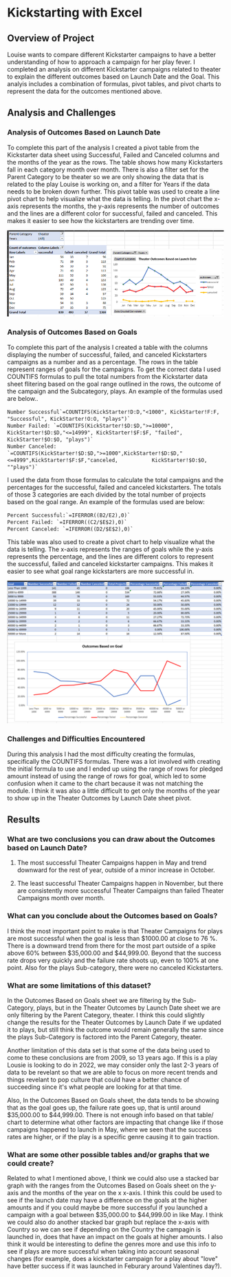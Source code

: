 # Kickstarting with Excel

## Overview of Project

  Louise wants to compare different Kickstarter campaigns to have a better understanding of how to approach a campaign for her play fever. I completed an analysis on different Kickstarter campaigns related to theater to explain the different outcomes based on Launch Date and the Goal. This analyis includes a combination of formulas, pivot tables, and pivot charts to represent the data for the outcomes mentioned above.  

## Analysis and Challenges

### Analysis of Outcomes Based on Launch Date

  To complete this part of the analysis I created a pivot table from the Kickstarter data sheet using Successful, Failed and Canceled columns and the months of the year as the rows. The table shows how many Kickstarters fall in each category month over month. There is also a filter set for the Parent Category to be theater so we are only showing the data that is related to the play Louise is working on, and a filter for Years if the data needs to be broken down further. This pivot table was used to create a line pivot chart to help visualize what the data is telling. In the pivot chart the x-axis represents the months, the y-axis represents the number of outcomes and the lines are a different color for successful, failed and canceled. This makes it easier to see how the kickstarters are trending over time. 
  
  ![Outcomes Based on Launch Date](https://github.com/ericajini/kickstarter-analysis/blob/main/reference1.1.png)
  
### Analysis of Outcomes Based on Goals

  To complete this part of the analysis I created a table with the columns displaying the number of successful, failed, and canceled Kickstarters campaigns as a number and as a percentage. The rows in the table represent ranges of goals for the campaigns. To get the correct data I used COUNTIFS formulas to pull the total numbers from the Kickstarter data sheet flitering based on the goal range outlined in the rows, the outcome of the campaign and the Subcategory, plays. An example of the formulas used are below.. 
  
    Number Successful`=COUNTIFS(KickStarter!D:D,"<1000", KickStarter!F:F, "Successful", KickStarter!O:O, "plays")`
    Number Failed: `=COUNTIFS(KickStarter!$D:$D,">=10000", KickStarter!$D:$D,"<=14999", KickStarter!$F:$F, "failed",         KickStarter!$O:$O, "plays")`
    Number Canceled: `=COUNTIFS(KickStarter!$D:$D,">=1000",KickStarter!$D:$D,"<=4999",KickStarter!$F:$F,"canceled,           KickStarter!$O:$O, ""plays")`


  I used the data from those formulas to calculate the total campaigns and the percentages for the successful, failed and canceled kickstarters. The totals of those 3 categories are each divided by the total number of projects based on the goal range. An example of the formulas used are below: 
  
    Percent Successful:`=IFERROR((B2/E2),0)` 
    Percent Failed: `=IFERROR((C2/$E$2),0)`
    Percent Canceled: `=IFERROR((D2/$E$2),0)`

  This table was also used to create a pivot chart to help visualize what the data is telling. The x-axis represents the ranges of goals while the y-axis represents the percentage, and the lines are different colors to represent the successful, failed and canceled kickstarter campaigns. This makes it easier to see what goal range kickstarters are more successful in.  
  
  ![Outcomes Based on Goal](https://github.com/ericajini/kickstarter-analysis/blob/main/reference2.png)

### Challenges and Difficulties Encountered
  
  During this analysis I had the most difficulty creating the formulas, specifically the COUNTIFS formulas. There was a lot involved with creating the initial formula to use and I ended up using the range of rows for pledged amount instead of using the range of rows for goal, which led to some confusion when it came to the chart because it was not matching the module. I think it was also a little difficult to get only the months of the year to show up in the Theater Outcomes by Launch Date sheet pivot. 

## Results

### What are two conclusions you can draw about the Outcomes based on Launch Date?

1. The most successful Theater Campaigns happen in May and trend downward for the rest of year, outside of a minor increase in October.

2. The least successful Theater Campaigns happen in November, but there are consistently more successful Theater Campaigns than failed Theater Campaigns month over month. 

### What can you conclude about the Outcomes based on Goals?

  I think the most important point to make is that Theater Campaigns for plays are most successful when the goal is less than $1000.00 at close to 76 %. There is a downward trend from there for the most part outside of a spike above 60% between $35,000.00 and $44,999.00. Beyond that the success rate drops very quickly and the failure rate shoots up, even to 100% at one point. Also for the plays Sub-category, there were no canceled Kickstarters. 

### What are some limitations of this dataset?

  In the Outcomes Based on Goals sheet we are filtering by the Sub-Category, plays, but in the Theater Outcomes by Launch Date sheet we are only filtering by the Parent Category, theater. I think this could slightly change the results for the Theater Outcomes by Launch Date if we updated it to plays, but still think the outcome would remain generally the same since the plays Sub-Category is factored into the Parent Category, theater.
  
   Another limitation of this data set is that some of the data being used to come to these conclusions are from 2009, so 13 years ago. If this is a play Lousie is looking to do in 2022, we may consider only the last 2-3 years of data to be revelant so that we are able to focus on more recent trends and things revelant to pop culture that could have a better chance of succeeding since it's what people are looking for at that time.   
  
  Also, In the Outcomes Based on Goals sheet, the data tends to be showing that as the goal goes up, the failure rate goes up, that is until around $35,000.00 to $44,999.00. There is not enough info based on that table/ chart to determine what other factors are impacting that change like if those campaigns happened to launch in May, where we seen that the success rates are higher, or if the play is a specific genre causing it to gain traction. 

### What are some other possible tables and/or graphs that we could create?

  Related to what I mentioned above, I think we could also use a stacked bar graph with the ranges from the Outcomes Based on Goals sheet on the y-axis and the months of the year on the x x-axis. I think this could be used to see if the launch date may have a difference on the goals at the higher amounts and if you could maybe be more successful if you launched a campaign with a goal between $35,000.00 to $44,999.00 in like May. I think we could also do another stacked bar graph but replace the x-axis with Country so we can see if depending on the Country the campagin is launched in, does that have an impact on the goals at higher amounts. I also think it would be interesting to define the genres more and use this info to see if plays are more successful when taking into account seasonal changes (for example, does a kickstarter campaign for a play about "love" have better success if it was launched in Feburary around Valentines day?). 
